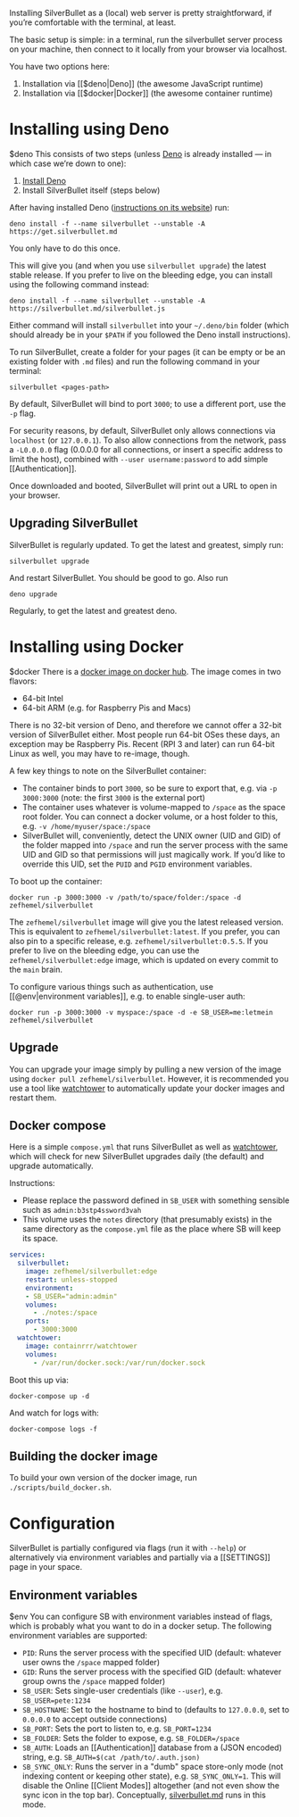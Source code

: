 Installing SilverBullet as a (local) web server is pretty straightforward, if you’re comfortable with the terminal, at least.

The basic setup is simple: in a terminal, run the silverbullet server process on your machine, then connect to it locally from your browser via localhost.

You have two options here:

1. Installation via [[$deno|Deno]] (the awesome JavaScript runtime)
2. Installation via [[$docker|Docker]] (the awesome container runtime)

# Installing using Deno
$deno
This consists of two steps (unless [Deno](https://deno.com/) is already installed — in which case we’re down to one):

1. [Install Deno](https://deno.land/manual/getting_started/installation)
2. Install SilverBullet itself (steps below)

After having installed Deno ([instructions on its website](https://docs.deno.com/runtime/manual/getting_started/installation)) run:

```shell
deno install -f --name silverbullet --unstable -A https://get.silverbullet.md
```

You only have to do this once.

This will give you (and when you use `silverbullet upgrade`) the latest stable release. If you prefer to live on the bleeding edge, you can install using the following command instead:

```shell
deno install -f --name silverbullet --unstable -A https://silverbullet.md/silverbullet.js
```

Either command will install `silverbullet` into your `~/.deno/bin` folder (which should already be in your `$PATH` if you followed the Deno install instructions).

To run SilverBullet, create a folder for your pages (it can be empty or be an existing folder with `.md` files) and run the following command in your terminal:

```shell
silverbullet <pages-path>
```

By default, SilverBullet will bind to port `3000`; to use a different port, use the `-p` flag.

For security reasons, by default, SilverBullet only allows connections via `localhost` (or `127.0.0.1`). To also allow connections from the network, pass a `-L0.0.0.0` flag (0.0.0.0 for all connections, or insert a specific address to limit the host), combined with `--user username:password` to add simple [[Authentication]].

Once downloaded and booted, SilverBullet will print out a URL to open in your browser.

## Upgrading SilverBullet
SilverBullet is regularly updated. To get the latest and greatest, simply run:

```shell
silverbullet upgrade
```

And restart SilverBullet. You should be good to go. Also run

```shell
deno upgrade
```

Regularly, to get the latest and greatest deno.

# Installing using Docker
$docker
There is a [docker image on docker hub](https://hub.docker.com/r/zefhemel/silverbullet). The image comes in two flavors:

* 64-bit Intel
* 64-bit ARM (e.g. for Raspberry Pis and Macs)

There is no 32-bit version of Deno, and therefore we cannot offer a 32-bit version of SilverBullet either. Most people run 64-bit OSes these days, an exception may be Raspberry Pis. Recent (RPI 3 and later) can run 64-bit Linux as well, you may have to re-image, though.

A few key things to note on the SilverBullet container:
* The container binds to port `3000`, so be sure to export that, e.g. via `-p 3000:3000` (note: the first `3000` is the external port)
* The container uses whatever is volume-mapped to `/space` as the space root folder. You can connect a docker volume, or a host folder to this, e.g. `-v /home/myuser/space:/space`
* SilverBullet will, conveniently, detect the UNIX owner (UID and GID) of the folder mapped into `/space` and run the server process with the same UID and GID so that permissions will just magically work. If you’d like to override this UID, set the `PUID` and `PGID` environment variables.

To boot up the container:

```shell
docker run -p 3000:3000 -v /path/to/space/folder:/space -d zefhemel/silverbullet
```

The `zefhemel/silverbullet` image will give you the latest released version. This is equivalent to `zefhemel/silverbullet:latest`. If you prefer, you can also pin to a specific release, e.g. `zefhemel/silverbullet:0.5.5`. If you prefer to live on the bleeding edge, you can use the `zefhemel/silverbullet:edge` image, which is updated on every commit to the `main` brain.

To configure various things such as authentication, use [[@env|environment variables]], e.g. to enable single-user auth:

```shell
docker run -p 3000:3000 -v myspace:/space -d -e SB_USER=me:letmein zefhemel/silverbullet
```

## Upgrade
You can upgrade your image simply by pulling a new version of the image using `docker pull zefhemel/silverbullet`. However, it is recommended you use a tool like [watchtower](https://github.com/containrrr/watchtower) to automatically update your docker images and restart them.

## Docker compose
Here is a simple `compose.yml` that runs SilverBullet as well as [watchtower](https://github.com/containrrr/watchtower), which will check for new SilverBullet upgrades daily (the default) and upgrade automatically.

Instructions:
* Please replace the password defined in `SB_USER` with something sensible such as `admin:b3stp4ssword3vah`
* This volume uses the `notes` directory (that presumably exists) in the same directory as the `compose.yml` file as the place where SB will keep its space.

```yaml
services:
  silverbullet:
    image: zefhemel/silverbullet:edge
    restart: unless-stopped
    environment:
    - SB_USER="admin:admin"
    volumes:
      - ./notes:/space
    ports:
      - 3000:3000
  watchtower:
    image: containrrr/watchtower
    volumes:
      - /var/run/docker.sock:/var/run/docker.sock
```

Boot this up via:

```shell
docker-compose up -d
```

And watch for logs with:

```shell
docker-compose logs -f
```

## Building the docker image
To build your own version of the docker image, run `./scripts/build_docker.sh`.

# Configuration
SilverBullet is partially configured via flags (run it with `--help`) or alternatively via environment variables and partially via a [[SETTINGS]] page in your space.

## Environment variables
$env
You can configure SB with environment variables instead of flags, which is probably what you want to do in a docker setup. The following environment variables are supported:

* `PID`: Runs the server process with the specified UID (default: whatever user owns the `/space` mapped folder)
* `GID`: Runs the server process with the specified GID (default: whatever group owns the `/space` mapped folder)
* `SB_USER`: Sets single-user credentials (like `--user`), e.g. `SB_USER=pete:1234`
* `SB_HOSTNAME`: Set to the hostname to bind to (defaults to `127.0.0.0`, set to `0.0.0.0` to accept outside connections)
* `SB_PORT`: Sets the port to listen to, e.g. `SB_PORT=1234`
* `SB_FOLDER`: Sets the folder to expose, e.g. `SB_FOLDER=/space`
* `SB_AUTH`: Loads an [[Authentication]] database from a (JSON encoded) string, e.g. `SB_AUTH=$(cat /path/to/.auth.json)`
* `SB_SYNC_ONLY`: Runs the server in a "dumb" space store-only mode (not indexing content or keeping other state), e.g. `SB_SYNC_ONLY=1`. This will disable the Online [[Client Modes]] altogether (and not even show the sync icon in the top bar). Conceptually, [silverbullet.md](https://silverbullet.md) runs in this mode.
